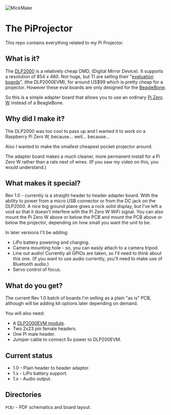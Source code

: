 
![MickMake](https://www.mickmake.com/banner.png)


# The PiProjector
This repo contains everything related to my Pi Projector.

## What is it?
The [DLP2000](http://www.ti.com/product/DLP2000) is a relatively cheap DMD, (Digital Mirror Device). It supports a resolution of 854 x 480. Not huge, but TI are selling their "[evaluation boards](http://www.ti.com/tool/DLPDLCR2000EVM)", (the DLP2000EVM), for around US$99 which is pretty cheap for a projector. However these eval boards are only designed for the [BeagleBone](http://beagleboard.org/bone).

So this is a simple adapter board that allows you to use an ordinary [Pi Zero W](https://www.raspberrypi.org/products/raspberry-pi-zero-w/) instead of a BeagleBone.


## Why did I make it?
The DLP2000 was too cool to pass up and I wanted it to work on a Raspberry Pi Zero W, because... well... because...

Also I wanted to make the smallest cheapest pocket projector around.

The adapter board makes a much cleaner, more permanent install for a Pi Zero W rather than a rats nest of wires. (If you saw my video on this, you would understand.)


## What makes it special?
Rev 1.0 - currently is a straight header to header adapter board. With the ability to power from a micro USB connector or from the DC jack on the DLP2000.
A nice big ground plane gives a rock solid display, but I've left a void so that it doesn't interfere with the Pi Zero W WiFi signal.
You can also mount the Pi Zero W above or below the PCB and mount the PCB above or below the projector, depending on how small you want the unit to be.

In later versions I'll be adding:

* LiPo battery powering and charging.
* Camera mounting hole - so, you can easily attach to a camera tripod.
* Line out audio! Currently all GPIOs are taken, so I'll need to think about this one. (If you want to use audio currently, you'll need to make use of Bluetooth audio.)
* Servo control of focus.


## What do you get?
The current Rev 1.0 batch of boards I'm selling as a plain  "as is" PCB, although will be adding kit options later depending on demand.

You will also need:

* A [DLP2000EVM module](http://www.ti.com/tool/DLPDLCR2000EVM).
* Two 2x23 pin female headers.
* One Pi male header.
* Jumper cable to connect 5v power to DLP200EVM.


## Current status
- 1.0 - Plain header to header adaptor.
- 1.x - LiPo battery support.
- 1.x - Audio output.


## Directories
`PCB/` - PDF schematics and board layout.

